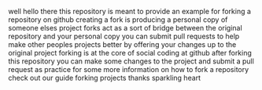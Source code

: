 well hello there this repository is meant to provide an example for forking a repository on github creating a fork is producing a personal copy of someone elses project forks act as a sort of bridge between the original repository and your personal copy you can submit pull requests to help make other peoples projects better by offering your changes up to the original project forking is at the core of social coding at github after forking this repository you can make some changes to the project and submit a pull request as practice for some more information on how to fork a repository check out our guide forking projects thanks sparkling heart